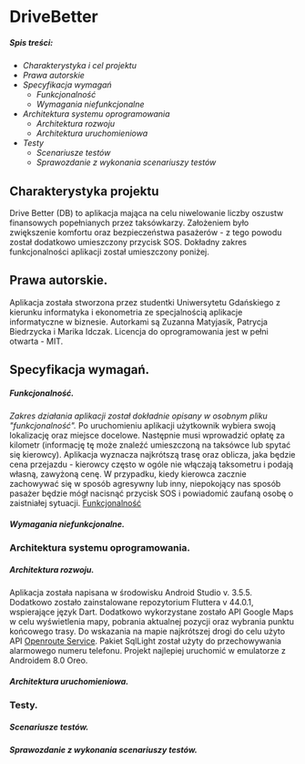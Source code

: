 # DriveBetter

##### *Spis treści:*
* *Charakterystyka i cel projektu*
* *Prawa autorskie*
* *Specyfikacja wymagań*
  * *Funkcjonalność*
  * *Wymagania niefunkcjonalne*
* *Architektura systemu oprogramowania*
  * *Architektura rozwoju*
  * *Architektura uruchomieniowa*
* *Testy*
  * *Scenariusze testów*
  * *Sprawozdanie z wykonania scenariuszy testów*

## Charakterystyka projektu
Drive Better (DB) to aplikacja mająca na celu niwelowanie liczby oszustw finansowych popełnianych przez taksówkarzy. Założeniem było zwiększenie komfortu oraz bezpieczeństwa pasażerów - z tego powodu został dodatkowo umieszczony przycisk SOS. Dokładny zakres funkcjonalności aplikacji został umieszczony poniżej.

## Prawa autorskie.
Aplikacja została stworzona przez studentki Uniwersytetu Gdańskiego z kierunku informatyka i ekonometria ze specjalnością aplikacje informatyczne w biznesie. Autorkami są Zuzanna Matyjasik, Patrycja Biedrzycka i Marika Idczak. Licencja do oprogramowania jest w pełni otwarta - MIT.

## Specyfikacja wymagań.
##### Funkcjonalność.
*Zakres działania aplikacji został dokładnie opisany w osobnym pliku "funkcjonalność".*
Po uruchomieniu aplikacji użytkownik wybiera swoją lokalizację oraz miejsce docelowe. Następnie musi wprowadzić opłatę za kilometr (informację tę może znaleźć umieszczoną na taksówce lub spytać się kierowcy). Aplikacja wyznacza najkrótszą trasę oraz oblicza, jaka będzie cena przejazdu - kierowcy często w ogóle nie włączają taksometru i podają własną, zawyżoną cenę. W przypadku, kiedy kierowca zacznie zachowywać się w sposób agresywny lub inny, niepokojący nas sposób pasażer będzie mógł nacisnąć przycisk SOS i powiadomić zaufaną osobę o zaistniałej sytuacji.
[Funkcjonalność](https://github.com/zuzannamatyjasik/drive-better/blob/master/funkcjonalnosc)

##### Wymagania niefunkcjonalne.

### Architektura systemu oprogramowania.
##### Architektura rozwoju.
Aplikacja została napisana w środowisku Android Studio v. 3.5.5. Dodatkowo zostało zainstalowane repozytorium Fluttera v 44.0.1, wspierające język Dart. Dodatkowo wykorzystane zostało API Google Maps w celu wyświetlenia mapy, pobrania aktualnej pozycji oraz wybrania punktu końcowego trasy. Do wskazania na mapie najkrótszej drogi do celu użyto API [Openroute Service](https://openrouteservice.org). Pakiet SqlLight został użyty do przechowywania alarmowego numeru telefonu. Projekt najlepiej uruchomić w emulatorze z Androidem 8.0 Oreo.
##### Architektura uruchomieniowa.


### Testy.
##### Scenariusze testów.
##### Sprawozdanie z wykonania scenariuszy testów.
